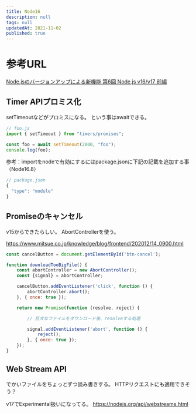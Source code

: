 ```yaml
---
title: Node16
description: null
tags: null
updatedAt: 2021-11-02
published: true
---
```


# 参考URL

[Node\.jsのバージョンアップによる新機能  第6回 Node\.js v16/v17 前編](https://www.codegrid.net/articles/2018-nodejs-6/)

## Timer APIプロミス化

setTimeoutなどがプロミスになる。
という事はawaitできる。

```js
// foo.js
import { setTimeout } from "timers/promises";

const foo = await setTimeout(2000, "foo");
console.log(foo);
```

参考：importをnodeで有効にするにはpackage.jsonに下記の記載を追加する事（Node16.8）

```js
// package.json
{
  "type": "module"
}
```

## Promiseのキャンセル

v15からできたらしい。
AbortControllerを使う。

https://www.mitsue.co.jp/knowledge/blog/frontend/202012/14_0900.html

```js
const cancelButton = document.getElementById('btn-cancel');

function downloadTooBigFile() {
    const abortController = new AbortController();
    const {signal} = abortController;

    cancelButton.addEventListener('click', function () {
        abortController.abort();
    }, { once: true });

    return new Promise(function (resolve, reject) {

        // 巨大なファイルをダウンロード後、resolveする処理

        signal.addEventListener('abort', function () {
            reject();
        }, { once: true });
    });
}
```

## Web Stream API

でかいファイルをちょっとずつ読み書きする。
HTTPリクエストにも適用できそう？

v17でExperimental扱いになってる。
https://nodejs.org/api/webstreams.html
